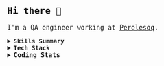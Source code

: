 <font style="font-family:monospace;">


## Hi there 👋

<span style="font-size:15px">I'm a QA engineer working at [Perelesoq](https://perelesoq.com).</span>


<details>
<summary>
 <b>Skills Summary</b>
</summary>

---

### 📑 Skills Summary

#### <u>Test Automation</u>

* Creating, executing and maintaining scripts to automate manual test cases.

#### <u>Manual Testing</u>

* Conducting testing on all testing stages as part of regular SDLC.
* Regression Testing, Smoke Testing, Feature Testing, Integration Testing.
* Defect management with Asana / Notion / Redmine.
* Testing documentation creation and maintenance.
* Coordinating with multiple departments for resolving issues.

---

</details>

<details>
<summary>
 <b>Tech Stack</b>
</summary>

### 💻 Tech Stack

#### <u>Programming Languages</u>

* <img src="src/img/python-original.svg" width="15"> Python
* C#

#### <u>Test & Technologies</u>

* PyTest
* Selenium
* Git
* SQL
* Github Actions
* Docker
* Unity 3D


</details>

<details>
<summary>
 <span style="font-family:monospace;font-size:15px"><b>Coding Stats</b></span>
</summary>

[![WakaTimeStats](https://github-readme-stats.vercel.app/api/wakatime?username=prog420&show_icons=true&theme=dracula&langs_count=5&layout=default)]()

</details>

</font>
